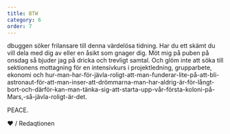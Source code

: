 ```yaml
---
title: BTW
category: 6
order: 7
---
```


dbuggen söker frilansare till denna värdelösa tidning. Har du ett skämt du vill dela med dig av eller en åsikt som gnager dig. Möt mig på puben på onsdag så bjuder jag på dricka och trevligt samtal. Och glöm inte att söka till sektionens mottagning för en intensivkurs i projektledning, grupparbete, ekonomi och hur-man-har-för-jävla-roligt-att-man-funderar-lite-på-att-bli-astronaut-för-att-man-inser-att-drömmarna-man-har-aldrig-är-för-långt-bort-och-därför-kan-man-tänka-sig-att-starta-upp-vår-första-koloni-på-Mars,-så-jävla-roligt-är-det.

PEACE.
<p class="center big">
  &hearts; / Redaqtionen
</p>
